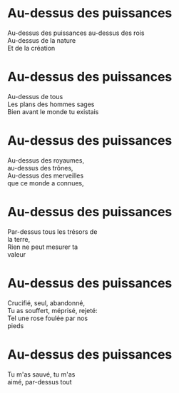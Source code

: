 # Au-dessus des puissances  
Au-dessus des puissances
au-dessus des rois  
Au-dessus de la nature  
Et de la création

# Au-dessus des puissances  
Au-dessus de tous  
Les plans des hommes sages  
Bien avant le monde
tu existais

# Au-dessus des puissances  
Au-dessus des royaumes,  
au-dessus des trônes,  
Au-dessus des merveilles  
que ce monde a connues,  

# Au-dessus des puissances  
Par-dessus tous les trésors de  
la terre,  
Rien ne peut mesurer ta  
valeur  

# Au-dessus des puissances  
Crucifié, seul, abandonné,  
Tu as souffert, méprisé, rejeté:  
Tel une rose foulée par nos  
pieds  

# Au-dessus des puissances  
Tu m'as sauvé, tu m'as    
aimé, par-dessus tout  
